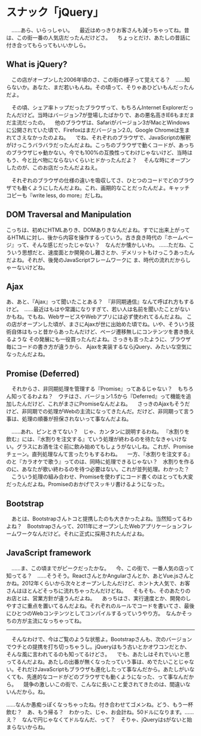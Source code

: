 # スナック「jQuery」

　……あら、いらっしゃい。
　最近はめっきりお客さんも減っちゃってね。昔は、この街一番の人気店だったんだけどさ。
　ちょっとだけ、あたしの昔話に付き合ってもらってもいいかしら。

## What is jQuery?

　この店がオープンした2006年頃のさ、この街の様子って覚えてる？　……知らないか。あなた、まだ若いもんね。その頃って、そりゃあひどいもんだったんだよ。

　その頃、シェア率トップだったブラウザって、もちろんInternet Explorerだったんだけど。当時はバージョン7が登場したばかりで、あの悪名高きIE6もまだまだ主流だったの。
　他のブラウザは、Safariがバージョン3がMacとWindowsに公開されていた頃で、Firefoxはまだバージョン2.0。Google Chromeは生まれてさえなかったのよね。
　でね、それぞれのブラウザで、JavaScriptの解釈がけっこうバラバラだったんだよね。こっちのブラウザで動くコードが、あっちのブラウザじゃ動かない。今でも100%の互換性ってわけじゃないけど、当時はもう、今と比べ物にならないくらいヒドかったんだよ？
　そんな時にオープンしたのが、このお店だったんだよねえ。

　それぞれのブラウザの仕様の違いを吸収してさ、ひとつのコードでどのブラウザでも動くようにしたんだよね。これ、画期的なことだったんだよ。キャッチコピーも『write less, do more』だしね。

## DOM Traversal and Manipulation

こっちは、初めにHTMLありき、DOMありきなんだよね。すでに出来上がってるHTMLに対し、後から内容を操作するっていう。古き良き時代の『ホームページ』って、そんな感じだったじゃない？　なんだか懐かしいわ。
……ただね、こういう思想だと、速度面とか開発のし難さとか、デメリットもけっこうあったんだよね。それが、後発のJavaScriptフレームワークに
ま、時代の流れだからしゃーないけどね。

## Ajax

あ、あと、『Ajax』って聞いたことある？　『非同期通信』なんて呼ばれ方もするけど。　……最近はもはや常識になりすぎて、若い人は名前を聞いたことがないかもね。でもね、WebサービスやWebアプリには必ず使われてるんだよね。
この店がオープンした頃が、まさにAjaxが世に出始めた頃でね。いや、そういう技術自体はもっと昔からあったんだけど、ページ遷移無しにコンテンツを書き換えるような
その発展にも一役買ったんだよね。さっきも言ったように、ブラウザ毎にコードの書き方が違うから、
Ajaxを実装するならjQuery、みたいな空気になったんだよね。

## Promise (Deferred)

　それからさ、非同期処理を管理する『Promise』ってあるじゃない？　もちろん知ってるわよね？　ウチはさ、バージョン1.5から『Deferred』って機能を追加したんだけど、これがまさにPromiseなんだよね。
　さっきのAjaxもそうだけど、非同期での処理がWebの主流になってきたんだ。だけど、非同期って言う事は、処理の順番が担保されないって事なんだよね。

　……あれ、ピンときてない？　じゃ、カンタンに説明するわね。
『水割りを飲む』には、『水割りを注文する』ていう処理が終わるのを待たなきゃいけない。グラスにお酒を注ぐ前に飲み始めてもしょうがないしね。これが、Promise チェーン。直列処理なんて言ったりもするわね。
　一方、『水割りを注文する』のと『カラオケで歌う』ってのは、同時に処理できるじゃない？　水割りを作るのに、あなたが歌い終わるのを待つ必要はない。これが並列処理。わかった？
　こういう処理の組み合わせ、Promiseを使わずにコード書くのはとっても大変だったんだよね。Promiseのおかげでスッキリ書けるようになった。

## Bootstrap

　あとは、Bootstrapさんトコと提携したのも大きかったよね。当然知ってるわよね？　Bootstrapさんって、2011年にオープンしたWebアプリケーションフレームワークなんだけど。それに正式に採用されたんだよね。

## JavaScript framework

　……ま、この頃までがピークだったかな。
　今、この街で、一番人気の店って知ってる？　……そうそう。ReactさんとかAngularさんとか、あとVue.jsさんとかね。2012年くらいから次々とオープンしたんだけど、ホント大人気で、お客さんはほとんどそっちに流れちゃったんだけどね。
　そもそも、そのあたりのお店とは、営業方針が違うんだよね。
　あっちはさ、実行速度とか、開発のしやすさに重点を置いてるんだよね。それぞれのルールでコードを書いてさ、最後にひとつのWebコンテンツとしてコンパイルするっていうやり方。　なんかそっちの方が主流になっちゃってね。

----

　そんなわけで、今はご覧のような状態よ。Bootstrapさんも、次のバージョンでウチとの提携を打ち切っちゃうし。jQueryはもう古いとかオワコンだとか、そんな風に言われてるのも知ってるけどさ。
　でも、あたしはそれでいいと思ってるんだよね。あたしの出番が無くなったっていう事は、めでたいことじゃない。それだけJavaScriptもブラウザも進化したって事なんだから。あたしがいなくても、先進的なコードがどのブラウザでも動くようになった、って事なんだから。
　競争の激しいこの街で、こんなに長いこと愛されてきたのは、間違いないんだから。ね。

……なんか愚痴っぽくなっちゃったね。付き合わせてゴメンね。どう、もう一杯飲む？　あ、もう帰る？　わかった、じゃ、お会計ね。50ドルになります。……え？　なんで円じゃなくてドルなんだ、って？　そりゃ、jQueryは`$`がないと始まらないからね。
<!--stackedit_data:
eyJoaXN0b3J5IjpbMjk0NjYxNDA0LDE1NzgyMTIwMDAsLTI1NT
g3NDU3LDE2ODgyMTQ0MDEsMTIwMzgwMTI3NywxMzc3ODA5MTcz
LDY2NTI0MTQ1LDE1MTcwMDExNTYsMTkwODU1ODcyOSw4Njk4MT
MzOSwtMTc5MDM5MjA4MywxOTI0OTI0NDQwLDYxNzExMzIwOSwx
MzE3ODMxODM3LC04NDI3OTk4MDksMTEwMzIzNjQ3Miw0OTU2Nz
AzNTUsLTEwNDA1NjY1NzddfQ==
-->
